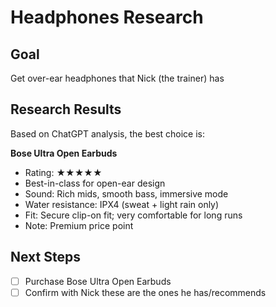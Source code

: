 # Headphones Research

## Goal
Get over-ear headphones that Nick (the trainer) has

## Research Results
Based on ChatGPT analysis, the best choice is:

**Bose Ultra Open Earbuds**
- Rating: ★★★★★ 
- Best-in-class for open-ear design
- Sound: Rich mids, smooth bass, immersive mode
- Water resistance: IPX4 (sweat + light rain only)
- Fit: Secure clip-on fit; very comfortable for long runs
- Note: Premium price point

## Next Steps
- [ ] Purchase Bose Ultra Open Earbuds
- [ ] Confirm with Nick these are the ones he has/recommends